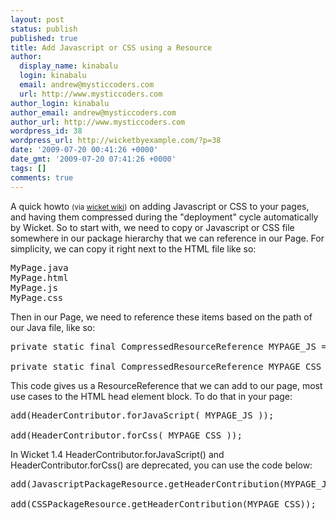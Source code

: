 ```yaml
---
layout: post
status: publish
published: true
title: Add Javascript or CSS using a Resource
author:
  display_name: kinabalu
  login: kinabalu
  email: andrew@mysticcoders.com
  url: http://www.mysticcoders.com
author_login: kinabalu
author_email: andrew@mysticcoders.com
author_url: http://www.mysticcoders.com
wordpress_id: 38
wordpress_url: http://wicketbyexample.com/?p=38
date: '2009-07-20 00:41:26 +0000'
date_gmt: '2009-07-20 07:41:26 +0000'
tags: []
comments: true
---
```

A quick howto <small>(via <a href="http://cwiki.apache.org/WICKET/adding-javascript-or-css-using-a-resource.html" target="_blank">wicket wiki</a>)</small> on adding Javascript or CSS to your pages, and having them compressed during the "deployment" cycle automatically by Wicket. So to start with, we need to copy or Javascript or CSS file somewhere in our package hierarchy that we can reference in our Page. For simplicity, we can copy it right next to the HTML file like so:<a id="more"></a><a id="more-38"></a>

<pre>
MyPage.java
MyPage.html
MyPage.js
MyPage.css
</pre>
Then in our Page, we need to reference these items based on the path of our Java file, like so:

<pre lang="java" colla="+">
private static final CompressedResourceReference MYPAGE_JS = new CompressedResourceReference(MyPage.class, "MyPage.js");

private static final CompressedResourceReference MYPAGE_CSS = new CompressedResourceReference(MyPage.class, "MyPage.css");
</pre>
This code gives us a ResourceReference that we can add to our page, most use cases to the HTML head element block. To do that in your page:

<pre lang="java" colla="+">
add(HeaderContributor.forJavaScript( MYPAGE_JS ));

add(HeaderContributor.forCss( MYPAGE_CSS ));
</pre>
In Wicket 1.4 HeaderContributor.forJavaScript() and HeaderContributor.forCss() are deprecated, you can use the code below:

<pre lang="java" colla="+">
add(JavascriptPackageResource.getHeaderContribution(MYPAGE_JS));

add(CSSPackageResource.getHeaderContribution(MYPAGE_CSS));
</pre>
